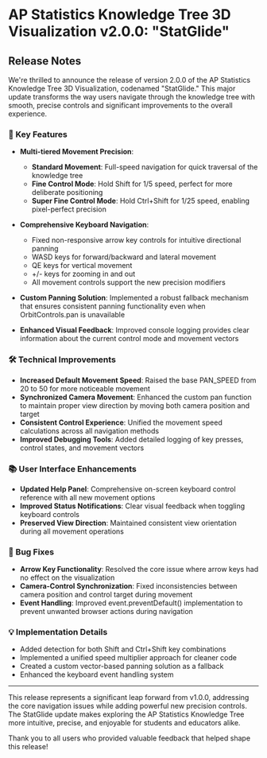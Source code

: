 # AP Statistics Knowledge Tree 3D Visualization v2.0.0: "StatGlide"

## Release Notes

We're thrilled to announce the release of version 2.0.0 of the AP Statistics Knowledge Tree 3D Visualization, codenamed "StatGlide." This major update transforms the way users navigate through the knowledge tree with smooth, precise controls and significant improvements to the overall experience.

### 🌟 Key Features

- **Multi-tiered Movement Precision**:
  - **Standard Movement**: Full-speed navigation for quick traversal of the knowledge tree
  - **Fine Control Mode**: Hold Shift for 1/5 speed, perfect for more deliberate positioning
  - **Super Fine Control Mode**: Hold Ctrl+Shift for 1/25 speed, enabling pixel-perfect precision

- **Comprehensive Keyboard Navigation**:
  - Fixed non-responsive arrow key controls for intuitive directional panning
  - WASD keys for forward/backward and lateral movement
  - QE keys for vertical movement
  - +/- keys for zooming in and out
  - All movement controls support the new precision modifiers

- **Custom Panning Solution**: Implemented a robust fallback mechanism that ensures consistent panning functionality even when OrbitControls.pan is unavailable

- **Enhanced Visual Feedback**: Improved console logging provides clear information about the current control mode and movement vectors

### 🛠️ Technical Improvements

- **Increased Default Movement Speed**: Raised the base PAN_SPEED from 20 to 50 for more noticeable movement
- **Synchronized Camera Movement**: Enhanced the custom pan function to maintain proper view direction by moving both camera position and target
- **Consistent Control Experience**: Unified the movement speed calculations across all navigation methods
- **Improved Debugging Tools**: Added detailed logging of key presses, control states, and movement vectors

### 📚 User Interface Enhancements

- **Updated Help Panel**: Comprehensive on-screen keyboard control reference with all new movement options
- **Improved Status Notifications**: Clear visual feedback when toggling keyboard controls
- **Preserved View Direction**: Maintained consistent view orientation during all movement operations

### 🐛 Bug Fixes

- **Arrow Key Functionality**: Resolved the core issue where arrow keys had no effect on the visualization
- **Camera-Control Synchronization**: Fixed inconsistencies between camera position and control target during movement
- **Event Handling**: Improved event.preventDefault() implementation to prevent unwanted browser actions during navigation

### 💡 Implementation Details

- Added detection for both Shift and Ctrl+Shift key combinations
- Implemented a unified speed multiplier approach for cleaner code
- Created a custom vector-based panning solution as a fallback
- Enhanced the keyboard event handling system

---

This release represents a significant leap forward from v1.0.0, addressing the core navigation issues while adding powerful new precision controls. The StatGlide update makes exploring the AP Statistics Knowledge Tree more intuitive, precise, and enjoyable for students and educators alike.

Thank you to all users who provided valuable feedback that helped shape this release!

